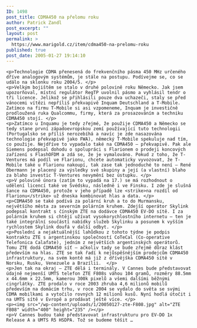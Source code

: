 ```yaml
---
ID: 1498
post_title: CDMA450 na přelomu roku
author: Patrick Zandl
post_excerpt: ""
layout: post
permalink: >
  https://www.marigold.cz/item/cdma450-na-prelomu-roku
published: true
post_date: 2005-01-27 19:14:10
---
```

	<p>Technologie CDMA přenesená do frekvenčního pásma 450 MHz určeného dříve analogovým systémům, je stále na postupu. Podívejme se, co se událo na sklonku roku 2004/5. </p>
	<p>Velkým bojištěm se stalo v druhé polovině roku Německo. Jak jsem upozorňoval, místní regulátor RegTP uvolnil pásmo a vyhlásil tendr o tři licence. Jelikož se přihlásili pouze dva uchazeči, staly se před vánocemi vítězi nepříliš překvapivě Inquam Deutschland a T-Mobile. Zatímco na firmu T-Mobile si asi vzpomeneme, Inquam je investičně prodloužená ruka Qualcommu, firmy, která za prosazováním a techniku CDMA450 stojí. </p>
	<p>Zatímco u Inquamu je tedy zřejmé, že použije CDMA450 a Německo se tedy stane první západoevropskou zemí používající tuto technologii (Portugalsko se příliš nerozebíhá a navíc je zde nasazována technologie překvapivě jako FWA), německý T-Mobile spekuluje nad tím, co použije. Nejdříve to vypadalo také na CDMA450 – překvapivě. Pak ale Siemens podepsal dohodu o spolupráci s Flarionem o prodeji koncových zařízení s FlashOFDM a zdá se, že je vymalováno. Pokud z toho, že T-Ventures má podíl ve Flarionu, chcete automaticky vyvozovat, že T-Mobile také u Flarionu nakoupí, tak zase tak jednoduché to není – René Obermann je placený za výsledky své skupiny a její (a vlastní) blaho za blaho investic T-Ventures nevymění bez ústupku. </p>
	<p>V polovině února (zatím to vypadá na 17.) se má rozhodnout o udělení licencí také ve Švédsku, následně i ve Finsku. I zde je slušná šance na CDMA450, protože v jeho případě lze <strike>na rozdíl od Flarionu</strike> už dneska kombinovat hlas a data. </p>
	<p>CDMA450 se také podívá za polární kruh a to do Murmansku, největšího města za severním polárním kruhem. Zdejší operátor Skylink podepsal kontrakt s čínským ZTE na dodávce CDMA450 EV-DO sítě. I za  polárním kruhem si chtějí užívat vysokorychlostního internetu – ten je také integrální součástí nabídky služeb Skylinku a posunem k vyšším rychlostem Skylink doufá v další odbyt. </p>
	<p>Poslední a nejaktuálnější lahůdkou z tohoto týdne je podpis kontraktu ZTE s argentinskou společností CoTeCal (Co-operative Telefonica Calafate), jedním z největších argentinských operátorů. Tomu ZTE dodá CDMA450 síť – ačkoliv tady se bude zřejmě důraz klást především na hlas. ZTE se tak řadí k nejůspěšnějším prodejcům CDMA450 infrastruktury, na svém kontě má již z dřívějška CDMA450 sítě v Norsku, Rusku, Venezuele a Brazílii.  </p>
	<p>Jen tak na okraj – ZTE dělá i terminály. V Cannes bude představovat údajně nejmenší UMTS telefon ZTE F808s váhou 104 gramů, rozměry 88.5mm x 44.6mm x 22.5mm, kamerou 300k pixelů a všemi dalšími běžnými cingrlátky. ZTE prodalo v roce 2003 zhruba 4,6 milionů mobilů především na domácím trhu, v roce 2004 se vydalo do světa se svými CDMA mobilkami a vytočilo rovných 12 milionů kusů. Nyní hodlá útočit i na UMTS sítě v Evropě a prodávat ještě více. </p>
	<p><img src="/wp-content/uploads/1/20050127-zte-F808.jpg" alt="ZTE F808" width="400" height="235" /></p>
	<p>V Cannes budou také představovat infrastrukturu pro EV-DO 1x Release A a UMTS R5 HSDPA. Tož se budeme těšit …
</p>